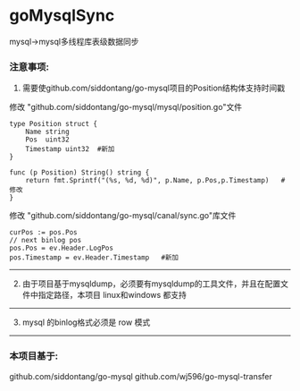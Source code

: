 # goMysqlSync
mysql->mysql多线程库表级数据同步


### 注意事项:

1. 需要使github.com/siddontang/go-mysql项目的Position结构体支持时间戳

修改 "github.com/siddontang/go-mysql/mysql/position.go"文件  
``` 
type Position struct {
	Name string
	Pos  uint32
	Timestamp uint32  #新加
}

func (p Position) String() string {
	return fmt.Sprintf("(%s, %d, %d)", p.Name, p.Pos,p.Timestamp)   #修改
}
```
修改 "github.com/siddontang/go-mysql/canal/sync.go"库文件  
```
curPos := pos.Pos
// next binlog pos
pos.Pos = ev.Header.LogPos
pos.Timestamp = ev.Header.Timestamp   #新加
```
--- 
2. 由于项目基于mysqldump，必须要有mysqldump的工具文件，并且在配置文件中指定路径，本项目 linux和windows 都支持
--- 
3. mysql 的binlog格式必须是 row 模式
--- 

### 本项目基于:
github.com/siddontang/go-mysql
github.com/wj596/go-mysql-transfer
